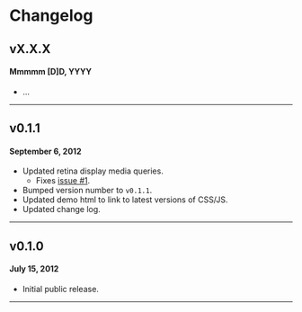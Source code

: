# Changelog

## vX.X.X
#### Mmmmm [D]D, YYYY

* ...

---

## v0.1.1
#### September 6, 2012

* Updated retina display media queries.
    * Fixes [issue #1](https://github.com/registerguard/jquery-megakrill/issues/1).
* Bumped version number to `v0.1.1`.
* Updated demo html to link to latest versions of CSS/JS.
* Updated change log.

---

## v0.1.0
#### July 15, 2012

* Initial public release.

---